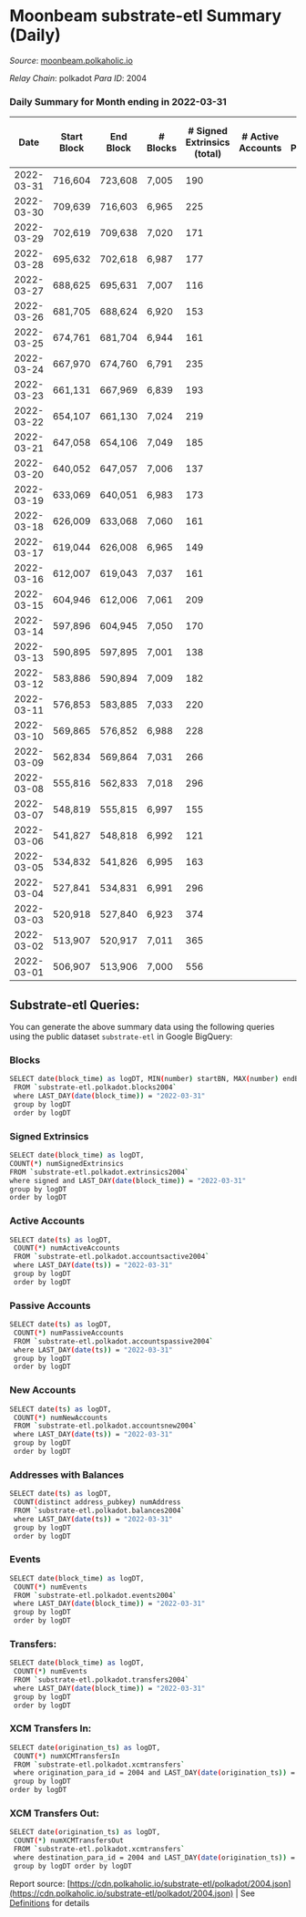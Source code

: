 # Moonbeam substrate-etl Summary (Daily)

_Source_: [moonbeam.polkaholic.io](https://moonbeam.polkaholic.io)

*Relay Chain*: polkadot
*Para ID*: 2004



### Daily Summary for Month ending in 2022-03-31


| Date | Start Block | End Block | # Blocks | # Signed Extrinsics (total) | # Active Accounts | # Passive | # New | # Addresses with Balances | # Events | # Transfers | # XCM Transfers In | # XCM Transfers Out | Issues | 
| ---- | ----------- | --------- | -------- | --------------------------- | ----------------- | --------- | ----- | ------------------------- | -------- | ----------- | ------------------ | ------------------- | ------ |
| 2022-03-31 | 716,604 | 723,608 | 7,005 | 190 |  |  |  | 207,152 | 574,915 | 12,330 ($15,711,131.07) |   |   |  |
| 2022-03-30 | 709,639 | 716,603 | 6,965 | 225 |  |  |  |  | 621,697 | 16,501 ($18,635,432.30) |   |   |  |
| 2022-03-29 | 702,619 | 709,638 | 7,020 | 171 |  |  |  |  | 676,494 | 15,915 ($39,550,929.18) |   |   |  |
| 2022-03-28 | 695,632 | 702,618 | 6,987 | 177 |  |  |  |  | 710,754 | 16,778 ($28,802,816.56) |   |   |  |
| 2022-03-27 | 688,625 | 695,631 | 7,007 | 116 |  |  |  |  | 522,829 | 11,563 ($7,993,426.40) |   |   |  |
| 2022-03-26 | 681,705 | 688,624 | 6,920 | 153 |  |  |  |  | 436,183 | 10,692 ($10,445,239.14) |   |   |  |
| 2022-03-25 | 674,761 | 681,704 | 6,944 | 161 |  |  |  |  | 541,959 | 11,989 ($19,917,776.82) |   |   |  |
| 2022-03-24 | 667,970 | 674,760 | 6,791 | 235 |  |  |  |  | 601,696 | 13,577 ($13,313,787.59) |   |   |  |
| 2022-03-23 | 661,131 | 667,969 | 6,839 | 193 |  |  |  |  | 514,250 | 10,904 ($9,988,905.86) |   |   |  |
| 2022-03-22 | 654,107 | 661,130 | 7,024 | 219 |  |  |  |  | 549,887 | 11,798 ($26,695,879.75) |   |   |  |
| 2022-03-21 | 647,058 | 654,106 | 7,049 | 185 |  |  |  |  | 596,422 | 12,436 ($24,602,316.60) |   |   |  |
| 2022-03-20 | 640,052 | 647,057 | 7,006 | 137 |  |  |  |  | 697,896 | 14,109 ($22,969,272.06) |   |   |  |
| 2022-03-19 | 633,069 | 640,051 | 6,983 | 173 |  |  |  |  | 601,476 | 14,100 ($19,458,730.76) |   |   |  |
| 2022-03-18 | 626,009 | 633,068 | 7,060 | 161 |  |  |  |  | 500,857 | 10,374 ($13,759,281.06) |   |   |  |
| 2022-03-17 | 619,044 | 626,008 | 6,965 | 149 |  |  |  |  | 507,945 | 10,892 ($16,851,812.39) |   |   |  |
| 2022-03-16 | 612,007 | 619,043 | 7,037 | 161 |  |  |  |  | 546,751 | 12,009 ($11,592,182.59) |   |   |  |
| 2022-03-15 | 604,946 | 612,006 | 7,061 | 209 |  |  |  |  | 523,453 | 11,593 ($8,096,584.46) |   |   |  |
| 2022-03-14 | 597,896 | 604,945 | 7,050 | 170 |  |  |  |  | 517,540 | 12,245 ($12,633,490.34) |   |   |  |
| 2022-03-13 | 590,895 | 597,895 | 7,001 | 138 |  |  |  |  | 475,998 | 9,797 ($13,398,656.94) |   |   |  |
| 2022-03-12 | 583,886 | 590,894 | 7,009 | 182 |  |  |  |  | 480,709 | 10,728 ($8,214,399.41) |   |   |  |
| 2022-03-11 | 576,853 | 583,885 | 7,033 | 220 |  |  |  |  | 549,758 | 14,628 ($52,242,710.06) |   |   |  |
| 2022-03-10 | 569,865 | 576,852 | 6,988 | 228 |  |  |  |  | 682,055 | 16,728 ($45,998,541.05) |   |   |  |
| 2022-03-09 | 562,834 | 569,864 | 7,031 | 266 |  |  |  |  | 547,658 | 13,968 ($17,209,206.17) |   |   |  |
| 2022-03-08 | 555,816 | 562,833 | 7,018 | 296 |  |  |  |  | 495,697 | 12,182 ($15,853,852.51) |   |   |  |
| 2022-03-07 | 548,819 | 555,815 | 6,997 | 155 |  |  |  |  | 601,243 | 15,326 ($14,457,433.11) |   |   |  |
| 2022-03-06 | 541,827 | 548,818 | 6,992 | 121 |  |  |  |  | 542,996 | 14,046 ($22,109,308.34) |   |   |  |
| 2022-03-05 | 534,832 | 541,826 | 6,995 | 163 |  |  |  |  | 564,738 | 15,683 ($13,519,308.06) |   |   |  |
| 2022-03-04 | 527,841 | 534,831 | 6,991 | 296 |  |  |  |  | 722,724 | 23,808 ($30,160,808.17) |   |   |  |
| 2022-03-03 | 520,918 | 527,840 | 6,923 | 374 |  |  |  |  | 743,026 | 23,013 ($33,236,528.96) |   |   |  |
| 2022-03-02 | 513,907 | 520,917 | 7,011 | 365 |  |  |  |  | 647,417 | 19,328 ($29,641,907.45) |   |   |  |
| 2022-03-01 | 506,907 | 513,906 | 7,000 | 556 |  |  |  |  | 609,051 | 22,017 ($17,378,406.93) |   |   |  |

## Substrate-etl Queries:
You can generate the above summary data using the following queries using the public dataset `substrate-etl` in Google BigQuery:

### Blocks
```bash
SELECT date(block_time) as logDT, MIN(number) startBN, MAX(number) endBN, COUNT(*) numBlocks 
 FROM `substrate-etl.polkadot.blocks2004`  
 where LAST_DAY(date(block_time)) = "2022-03-31" 
 group by logDT 
 order by logDT
```

### Signed Extrinsics
```bash
SELECT date(block_time) as logDT, 
COUNT(*) numSignedExtrinsics 
FROM `substrate-etl.polkadot.extrinsics2004`  
where signed and LAST_DAY(date(block_time)) = "2022-03-31" 
group by logDT 
order by logDT
```

### Active Accounts
```bash
SELECT date(ts) as logDT, 
 COUNT(*) numActiveAccounts 
 FROM `substrate-etl.polkadot.accountsactive2004` 
 where LAST_DAY(date(ts)) = "2022-03-31" 
 group by logDT 
 order by logDT
```

### Passive Accounts
```bash
SELECT date(ts) as logDT, 
 COUNT(*) numPassiveAccounts 
 FROM `substrate-etl.polkadot.accountspassive2004` 
 where LAST_DAY(date(ts)) = "2022-03-31" 
 group by logDT 
 order by logDT
```

### New Accounts
```bash
SELECT date(ts) as logDT, 
 COUNT(*) numNewAccounts 
 FROM `substrate-etl.polkadot.accountsnew2004` 
 where LAST_DAY(date(ts)) = "2022-03-31" 
 group by logDT
 order by logDT
```

### Addresses with Balances
```bash
SELECT date(ts) as logDT,
 COUNT(distinct address_pubkey) numAddress 
 FROM `substrate-etl.polkadot.balances2004` 
 where LAST_DAY(date(ts)) = "2022-03-31" 
 group by logDT 
 order by logDT
```

### Events
```bash
SELECT date(block_time) as logDT, 
 COUNT(*) numEvents 
 FROM `substrate-etl.polkadot.events2004` 
 where LAST_DAY(date(block_time)) = "2022-03-31" 
 group by logDT 
 order by logDT
```

### Transfers:
```bash
SELECT date(block_time) as logDT, 
 COUNT(*) numEvents 
 FROM `substrate-etl.polkadot.transfers2004` 
 where LAST_DAY(date(block_time)) = "2022-03-31" 
 group by logDT 
 order by logDT
```

### XCM Transfers In:
```bash
SELECT date(origination_ts) as logDT, 
 COUNT(*) numXCMTransfersIn 
 FROM `substrate-etl.polkadot.xcmtransfers` 
 where origination_para_id = 2004 and LAST_DAY(date(origination_ts)) = "2022-03-31" 
 group by logDT 
order by logDT
```

### XCM Transfers Out:
```bash
SELECT date(origination_ts) as logDT, 
 COUNT(*) numXCMTransfersOut 
 FROM `substrate-etl.polkadot.xcmtransfers` 
 where destination_para_id = 2004 and LAST_DAY(date(origination_ts)) = "2022-03-31" 
 group by logDT order by logDT
```


Report source: [https://cdn.polkaholic.io/substrate-etl/polkadot/2004.json](https://cdn.polkaholic.io/substrate-etl/polkadot/2004.json) | See [Definitions](/DEFINITIONS.md) for details
